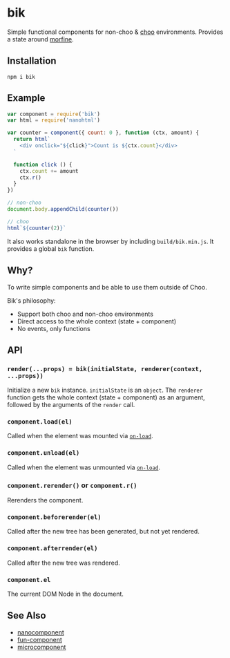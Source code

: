 # bik
Simple functional components for non-choo & [choo](https://github.com/choojs/choo) environments. Provides a state around [morfine](https://github.com/kodedninja/morfine).

## Installation
```
npm i bik
```

## Example
```javascript
var component = require('bik')
var html = require('nanohtml')

var counter = component({ count: 0 }, function (ctx, amount) {
  return html`
    <div onclick="${click}">Count is ${ctx.count}</div>
  `

  function click () {
    ctx.count += amount
    ctx.r()
  }
})

// non-choo
document.body.appendChild(counter())

// choo
html`${counter(2)}`
```

It also works standalone in the browser by including `build/bik.min.js`. It provides a global `bik` function.

## Why?

To write simple components and be able to use them outside of Choo.

Bik's philosophy:
- Support both choo and non-choo environments
- Direct access to the whole context (state + component)
- No events, only functions

## API
### `render(...props) = bik(initialState, renderer(context, ...props))`
Initialize a new `bik` instance. `initialState` is an `object`. The `renderer` function gets the whole context (state + component) as an argument, followed by the arguments of the `render` call.

### `component.load(el)`
Called when the element was mounted via [`on-load`](https://github.com/shama/on-load).

### `component.unload(el)`
Called when the element was unmounted via [`on-load`](https://github.com/shama/on-load).

### `component.rerender()` or `component.r()`
Rerenders the component.

### `component.beforerender(el)`
Called after the new tree has been generated, but not yet rendered.

### `component.afterrender(el)`
Called after the new tree was rendered.

### `component.el`
The current DOM Node in the document.

## See Also
- [nanocomponent](https://github.com/choojs/nanocomponent)
- [fun-component](https://github.com/tornqvist/fun-component/)
- [microcomponent](https://github.com/yoshuawuyts/microcomponent)
